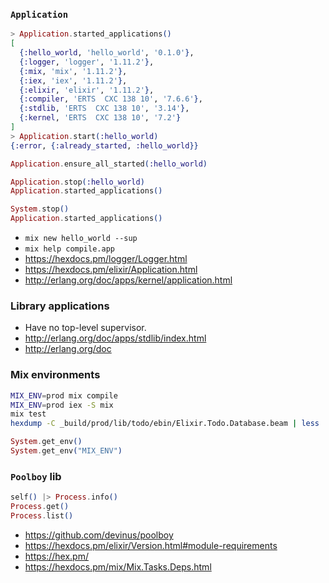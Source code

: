 ### `Application`

```elixir
> Application.started_applications()
[
  {:hello_world, 'hello_world', '0.1.0'},
  {:logger, 'logger', '1.11.2'},
  {:mix, 'mix', '1.11.2'},
  {:iex, 'iex', '1.11.2'},
  {:elixir, 'elixir', '1.11.2'},
  {:compiler, 'ERTS  CXC 138 10', '7.6.6'},
  {:stdlib, 'ERTS  CXC 138 10', '3.14'},
  {:kernel, 'ERTS  CXC 138 10', '7.2'}
]
> Application.start(:hello_world)
{:error, {:already_started, :hello_world}}

Application.ensure_all_started(:hello_world)

Application.stop(:hello_world)
Application.started_applications()

System.stop()
Application.started_applications()
```

- `mix new hello_world --sup`
- `mix help compile.app`
- https://hexdocs.pm/logger/Logger.html
- https://hexdocs.pm/elixir/Application.html
- http://erlang.org/doc/apps/kernel/application.html

### Library applications

- Have no top-level supervisor.
- http://erlang.org/doc/apps/stdlib/index.html
- http://erlang.org/doc

### Mix environments

```bash
MIX_ENV=prod mix compile
MIX_ENV=prod iex -S mix
mix test
hexdump -C _build/prod/lib/todo/ebin/Elixir.Todo.Database.beam | less
```

```elixir
System.get_env()
System.get_env("MIX_ENV")
```

### `Poolboy` lib

```elixir
self() |> Process.info()
Process.get()
Process.list()
```

- https://github.com/devinus/poolboy
- https://hexdocs.pm/elixir/Version.html#module-requirements
- https://hex.pm/
- https://hexdocs.pm/mix/Mix.Tasks.Deps.html

###

```elixir

```
